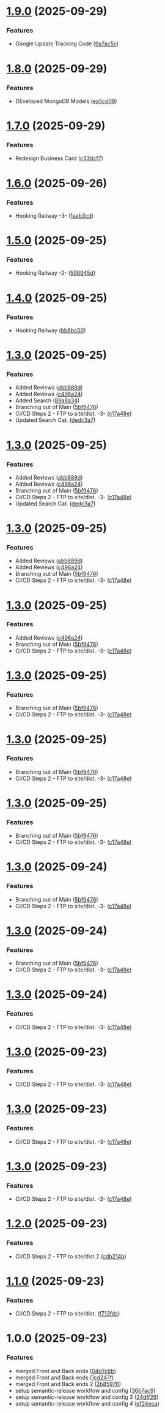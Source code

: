# [1.9.0](https://github.com/omaraldawud/paloshealthcare.com/compare/v1.8.0...v1.9.0) (2025-09-29)


### Features

* Google Update Tracking Code ([9a7ac5c](https://github.com/omaraldawud/paloshealthcare.com/commit/9a7ac5c70b7f92afb39a0a3e2bfb85ccd0e77023))

# [1.8.0](https://github.com/omaraldawud/paloshealthcare.com/compare/v1.7.0...v1.8.0) (2025-09-29)


### Features

* DEveloped MongoDB Models ([ea5cd08](https://github.com/omaraldawud/paloshealthcare.com/commit/ea5cd0878f93abc0204dbdc41a8ed40550d03db5))

# [1.7.0](https://github.com/omaraldawud/paloshealthcare.com/compare/v1.6.0...v1.7.0) (2025-09-29)


### Features

* Redesign Business Card ([c33dcf7](https://github.com/omaraldawud/paloshealthcare.com/commit/c33dcf7675e5d3aa5bf891799aa5483e61e9b464))

# [1.6.0](https://github.com/omaraldawud/paloshealthcare.com/compare/v1.5.0...v1.6.0) (2025-09-26)


### Features

* Hooking Railway -3- ([1aab3cd](https://github.com/omaraldawud/paloshealthcare.com/commit/1aab3cd2038f205dd14d75a7e5bee7c14e4cd25e))

# [1.5.0](https://github.com/omaraldawud/paloshealthcare.com/compare/v1.4.0...v1.5.0) (2025-09-25)


### Features

* Hooking Railway -2- ([598945d](https://github.com/omaraldawud/paloshealthcare.com/commit/598945d715959e25e6e178325c4b97cc888215cd))

# [1.4.0](https://github.com/omaraldawud/paloshealthcare.com/compare/v1.3.1...v1.4.0) (2025-09-25)


### Features

* Hooking Railway ([bb8bc00](https://github.com/omaraldawud/paloshealthcare.com/commit/bb8bc00b48455119b9684b6bbf2c095bc35b3232))

# [1.3.0](https://github.com/omaraldawud/paloshealthcare.com/compare/v1.2.0...v1.3.0) (2025-09-25)


### Features

* Added Reviews ([abb889d](https://github.com/omaraldawud/paloshealthcare.com/commit/abb889d1c27858472d1571d6eb3b146263ef2f0d))
* Added Reviews ([c496a24](https://github.com/omaraldawud/paloshealthcare.com/commit/c496a24de00d2ffa87b835f966aa72a2a6b756ba))
* Added Search ([89a8a34](https://github.com/omaraldawud/paloshealthcare.com/commit/89a8a34e863c8ee9a55c661e0e35b6fd2374f28d))
* Branching out of Main ([5bf9476](https://github.com/omaraldawud/paloshealthcare.com/commit/5bf9476a9167679786e2238f6672f97a75c99662))
* Ci/CD Steps 2 - FTP to site/dist. -3- ([c17a48e](https://github.com/omaraldawud/paloshealthcare.com/commit/c17a48e08413565afde7ac3efd5e6a3fc3aa99cd))
* Updated Search Cat. ([dedc3a7](https://github.com/omaraldawud/paloshealthcare.com/commit/dedc3a73b69c144ec652de8cbca6a0d02efe92e6))

# [1.3.0](https://github.com/omaraldawud/paloshealthcare.com/compare/v1.2.0...v1.3.0) (2025-09-25)


### Features

* Added Reviews ([abb889d](https://github.com/omaraldawud/paloshealthcare.com/commit/abb889d1c27858472d1571d6eb3b146263ef2f0d))
* Added Reviews ([c496a24](https://github.com/omaraldawud/paloshealthcare.com/commit/c496a24de00d2ffa87b835f966aa72a2a6b756ba))
* Branching out of Main ([5bf9476](https://github.com/omaraldawud/paloshealthcare.com/commit/5bf9476a9167679786e2238f6672f97a75c99662))
* Ci/CD Steps 2 - FTP to site/dist. -3- ([c17a48e](https://github.com/omaraldawud/paloshealthcare.com/commit/c17a48e08413565afde7ac3efd5e6a3fc3aa99cd))
* Updated Search Cat. ([dedc3a7](https://github.com/omaraldawud/paloshealthcare.com/commit/dedc3a73b69c144ec652de8cbca6a0d02efe92e6))

# [1.3.0](https://github.com/omaraldawud/paloshealthcare.com/compare/v1.2.0...v1.3.0) (2025-09-25)


### Features

* Added Reviews ([abb889d](https://github.com/omaraldawud/paloshealthcare.com/commit/abb889d1c27858472d1571d6eb3b146263ef2f0d))
* Added Reviews ([c496a24](https://github.com/omaraldawud/paloshealthcare.com/commit/c496a24de00d2ffa87b835f966aa72a2a6b756ba))
* Branching out of Main ([5bf9476](https://github.com/omaraldawud/paloshealthcare.com/commit/5bf9476a9167679786e2238f6672f97a75c99662))
* Ci/CD Steps 2 - FTP to site/dist. -3- ([c17a48e](https://github.com/omaraldawud/paloshealthcare.com/commit/c17a48e08413565afde7ac3efd5e6a3fc3aa99cd))

# [1.3.0](https://github.com/omaraldawud/paloshealthcare.com/compare/v1.2.0...v1.3.0) (2025-09-25)


### Features

* Added Reviews ([c496a24](https://github.com/omaraldawud/paloshealthcare.com/commit/c496a24de00d2ffa87b835f966aa72a2a6b756ba))
* Branching out of Main ([5bf9476](https://github.com/omaraldawud/paloshealthcare.com/commit/5bf9476a9167679786e2238f6672f97a75c99662))
* Ci/CD Steps 2 - FTP to site/dist. -3- ([c17a48e](https://github.com/omaraldawud/paloshealthcare.com/commit/c17a48e08413565afde7ac3efd5e6a3fc3aa99cd))

# [1.3.0](https://github.com/omaraldawud/paloshealthcare.com/compare/v1.2.0...v1.3.0) (2025-09-25)


### Features

* Branching out of Main ([5bf9476](https://github.com/omaraldawud/paloshealthcare.com/commit/5bf9476a9167679786e2238f6672f97a75c99662))
* Ci/CD Steps 2 - FTP to site/dist. -3- ([c17a48e](https://github.com/omaraldawud/paloshealthcare.com/commit/c17a48e08413565afde7ac3efd5e6a3fc3aa99cd))

# [1.3.0](https://github.com/omaraldawud/paloshealthcare.com/compare/v1.2.0...v1.3.0) (2025-09-25)


### Features

* Branching out of Main ([5bf9476](https://github.com/omaraldawud/paloshealthcare.com/commit/5bf9476a9167679786e2238f6672f97a75c99662))
* Ci/CD Steps 2 - FTP to site/dist. -3- ([c17a48e](https://github.com/omaraldawud/paloshealthcare.com/commit/c17a48e08413565afde7ac3efd5e6a3fc3aa99cd))

# [1.3.0](https://github.com/omaraldawud/paloshealthcare.com/compare/v1.2.0...v1.3.0) (2025-09-25)


### Features

* Branching out of Main ([5bf9476](https://github.com/omaraldawud/paloshealthcare.com/commit/5bf9476a9167679786e2238f6672f97a75c99662))
* Ci/CD Steps 2 - FTP to site/dist. -3- ([c17a48e](https://github.com/omaraldawud/paloshealthcare.com/commit/c17a48e08413565afde7ac3efd5e6a3fc3aa99cd))

# [1.3.0](https://github.com/omaraldawud/paloshealthcare.com/compare/v1.2.0...v1.3.0) (2025-09-24)


### Features

* Branching out of Main ([5bf9476](https://github.com/omaraldawud/paloshealthcare.com/commit/5bf9476a9167679786e2238f6672f97a75c99662))
* Ci/CD Steps 2 - FTP to site/dist. -3- ([c17a48e](https://github.com/omaraldawud/paloshealthcare.com/commit/c17a48e08413565afde7ac3efd5e6a3fc3aa99cd))

# [1.3.0](https://github.com/omaraldawud/paloshealthcare.com/compare/v1.2.0...v1.3.0) (2025-09-24)


### Features

* Branching out of Main ([5bf9476](https://github.com/omaraldawud/paloshealthcare.com/commit/5bf9476a9167679786e2238f6672f97a75c99662))
* Ci/CD Steps 2 - FTP to site/dist. -3- ([c17a48e](https://github.com/omaraldawud/paloshealthcare.com/commit/c17a48e08413565afde7ac3efd5e6a3fc3aa99cd))

# [1.3.0](https://github.com/omaraldawud/paloshealthcare.com/compare/v1.2.0...v1.3.0) (2025-09-24)


### Features

* Ci/CD Steps 2 - FTP to site/dist. -3- ([c17a48e](https://github.com/omaraldawud/paloshealthcare.com/commit/c17a48e08413565afde7ac3efd5e6a3fc3aa99cd))

# [1.3.0](https://github.com/omaraldawud/paloshealthcare.com/compare/v1.2.0...v1.3.0) (2025-09-23)


### Features

* Ci/CD Steps 2 - FTP to site/dist. -3- ([c17a48e](https://github.com/omaraldawud/paloshealthcare.com/commit/c17a48e08413565afde7ac3efd5e6a3fc3aa99cd))

# [1.3.0](https://github.com/omaraldawud/paloshealthcare.com/compare/v1.2.0...v1.3.0) (2025-09-23)


### Features

* Ci/CD Steps 2 - FTP to site/dist. -3- ([c17a48e](https://github.com/omaraldawud/paloshealthcare.com/commit/c17a48e08413565afde7ac3efd5e6a3fc3aa99cd))

# [1.3.0](https://github.com/omaraldawud/paloshealthcare.com/compare/v1.2.0...v1.3.0) (2025-09-23)


### Features

* Ci/CD Steps 2 - FTP to site/dist. -3- ([c17a48e](https://github.com/omaraldawud/paloshealthcare.com/commit/c17a48e08413565afde7ac3efd5e6a3fc3aa99cd))

# [1.2.0](https://github.com/omaraldawud/paloshealthcare.com/compare/v1.1.0...v1.2.0) (2025-09-23)


### Features

* Ci/CD Steps 2 - FTP to site/dist.2 ([cdb214b](https://github.com/omaraldawud/paloshealthcare.com/commit/cdb214ba2a45f0169e3be631aa60f6e87cc81950))

# [1.1.0](https://github.com/omaraldawud/paloshealthcare.com/compare/v1.0.0...v1.1.0) (2025-09-23)


### Features

* Ci/CD Steps 2 - FTP to site/dist. ([f713fdc](https://github.com/omaraldawud/paloshealthcare.com/commit/f713fdc48073dc6ac617240447693942a42f8ee6))

# 1.0.0 (2025-09-23)


### Features

* merged Front and Back ends ([04d7c6b](https://github.com/omaraldawud/paloshealthcare.com/commit/04d7c6be65e94ebf4bdbeb1fdda6f489d7dda753))
* merged Front and Back ends ([1cd247f](https://github.com/omaraldawud/paloshealthcare.com/commit/1cd247f0d2e7f02481ac3c67959b1c21199320ce))
* merged Front and Back ends 2 ([2b85976](https://github.com/omaraldawud/paloshealthcare.com/commit/2b8597659b8d38f126dd7a9c0b9eeaa3c621cbb3))
* setup semantic-release workflow and config ([36b7ac9](https://github.com/omaraldawud/paloshealthcare.com/commit/36b7ac9f448485bc6b67357267a31996013f33cb))
* setup semantic-release workflow and config 3 ([24dff26](https://github.com/omaraldawud/paloshealthcare.com/commit/24dff269b85417367e47857a856a807bbd9e2b31))
* setup semantic-release workflow and config 4 ([ef24eca](https://github.com/omaraldawud/paloshealthcare.com/commit/ef24eca70337fe880bcc75d2f7ce5678f9793b5d))
